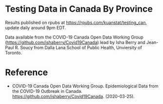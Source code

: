 # Testing Data in Canada By Province

Results published on rpubs at https://rpubs.com/kuanstat/testing_can, update daily around 9pm EDT.

Data available from the COVID-19 Canada Open Data Working Group (https://github.com/ishaberry/Covid19Canada) lead by Isha Berry and Jean-Paul R. Soucy from Dalla Lana School of Public Health, Unviersity of Toronto.

# Reference
- COVID-19 Canada Open Data Working Group. Epidemiological Data from the COVID-19 Outbreak in Canada. https://github.com/ishaberry/Covid19Canada. (2020-03-25).
